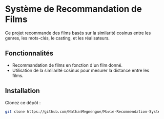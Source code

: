 # Système de Recommandation de Films

Ce projet recommande des films basés sur la similarité cosinus entre les genres, les mots-clés, le casting, et les réalisateurs.

## Fonctionnalités

- Recommandation de films en fonction d'un film donné.
- Utilisation de la similarité cosinus pour mesurer la distance entre les films.

## Installation

Clonez ce dépôt :

```bash
git clone https://github.com/NathanMegnengue/Movie-Recommendation-System.git
